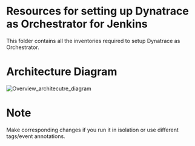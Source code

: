 # Resources for setting up Dynatrace as Orchestrator for Jenkins
This folder contains all the inventories required to setup Dynatrace as Orchestrator.  

# Architecture Diagram  
![Overview_architecutre_diagram](https://github.com/nikhilgoenkatech/Dynatrace_as_Orchestrator/assets/52188007/02a3363d-5db6-4e32-a53e-57b137fb3b9a)


# Note
Make corresponding changes if you run it in isolation or use different tags/event annotations.
